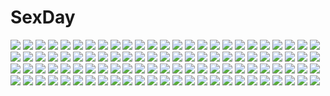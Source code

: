 # SexDay
![](https://konachan.com/jpeg/d84f80bb324263d40dcae9a12cd529f2/Konachan.com%20-%20193518%20amakano%20azarashi_soft%20bicolored_eyes%20blush%20censored%20game_cg%20kanbayashi_mizuki%20panties%20piromizu%20pubic_hair%20pussy%20pussy_juice%20underwear%20wet.jpg)
![](https://konachan.com/jpeg/d218055df138d6d7485354f494326b5f/Konachan.com%20-%2069598%20bikini%20game_cg%20hachikazuki_chizuru%20harukazedori_ni_tomarigi_wo_2nd_story%20skyfish%20swimsuit.jpg)
![](https://konachan.com/image/0a8892e48f1d28e6b0b981617146925c/Konachan.com%20-%20133698%20blush%20hatsune_miku%20kokoroa%20skirt%20tie%20vocaloid.jpg)
![](https://konachan.com/image/3157e93586df88d13dc09283792f82c5/Konachan.com%20-%20201062%20choker%20ia%20long_hair%20petals%20pink_hair%20skirt%20vocaloid%20white%20wsman.jpg)
![](https://konachan.com/image/82ed924ff67927918dc61053c051e376/Konachan.com%20-%2053044%20allen_walker%20d.gray-man%20kanda_yuu%20lavi%20lenalee_lee.jpg)
![](https://konachan.com/image/63ac27801c8f82bb6f160ead3a5bbd44/Konachan.com%20-%2047568%20hirasawa_yui%20k-on%21.jpg)
![](https://konachan.com/image/7322a6152cb436e1b97d2500ffffa720/Konachan.com%20-%20199458%20black_hair%20dress%20flowers_%28game%29%20innocent_grey%20logo%20long_hair%20pink%20school_uniform%20sugina_miki%20takasaki_chidori.jpg)
![](https://konachan.com/image/6d8890e72e30695c1478f0ea4d869e14/Konachan.com%20-%20218392%20anthropomorphism%20bicycle%20building%20city%20clouds%20group%20kantai_collection%20novelance%20oboro_%28kancolle%29%20school_uniform%20sky%20ushio_%28kancolle%29.jpg)
![](https://konachan.com/jpeg/38caec985fc28ab1c6480e9de4405961/Konachan.com%20-%20276422%20animal%20blush%20breasts%20fate_grand_order%20fate_%28series%29%20japanese_clothes%20khanshin%20kimono%20nopan%20purple_eyes%20purple_hair%20short_hair%20tentacles%20water.jpg)
![](https://konachan.com/image/c89848f0494c245faac1a0ae543dc597/Konachan.com%20-%20155515%20blonde_hair%20breasts%20calendar%20cleavage%20no_bra%20open_shirt%20purple_eyes%20tail%20thighhighs%20yuuki_hagure%20zoom_layer.jpg)
![](https://konachan.com/image/53daec3578d6cc65f730ba3b1b2308b2/Konachan.com%20-%2024591%20animal_ears%20black%20black_x_pink%20blue_hair%20catgirl%20nanao_naru%20purple_eyes%20tagme%20thighhighs%20underboob.jpg)
![](https://konachan.com/jpeg/ce997f0c1d2479c9894353d6bbe6bd02/Konachan.com%20-%2042632%20nekomiya_nono%20panties%20underwear%20yotsunoha.jpg)
![](https://konachan.com/jpeg/4df37e83b00fe9164c390aef5c9c8a3b/Konachan.com%20-%20269274%202girls%20blonde_hair%20boots%20gloves%20green_eyes%20hat%20hug%20long_hair%20original%20pink_hair%20purple_eyes%20ribbons%20skirt%20thighhighs%20twintails%20white%20wink%20yu-yuuki.jpg)
![](https://konachan.com/jpeg/f1cbd5bd5332314a1aa2cf41ce1f5e73/Konachan.com%20-%20154116%20bicolored_eyes%20original%20shinsou_midna.jpg)
![](https://konachan.com/image/b744c027e1031a4120d6cc8c1dc15501/Konachan.com%20-%20268033%20ass%20barefoot%20bikini%20demon%20flat_chest%20flowers%20horns%20popsicle%20purple_eyes%20purple_hair%20see_through%20shade%20short_hair%20sunglasses%20swimsuit%20tree.jpg)
![](https://konachan.com/image/647225c2243451e254dfd60958ab8b90/Konachan.com%20-%20261047%20akatsuki_kirika%20armor%20ass%20black_hair%20blush%20hakuu_kanaka%20long_hair%20panties%20pink_eyes%20signed%20skirt%20tsukuyomi_shirabe%20twintails%20underwear.jpg)
![](https://konachan.com/image/f2654bfb0cad86e4479b93bb90d01ec2/Konachan.com%20-%20282854%20moon%20night%20original%20signed%20stars%20wyx2.jpg)
![](https://konachan.com/image/49ae8d7244ac66b08a38dde487da07cd/Konachan.com%20-%2069896%20aircraft%20aqua_hair%20clouds%20gloves%20hatsune_miku%20headphones%20koi_wa_sensou_%28vocaloid%29%20long_hair%20skirt%20twintails%20vocaloid.jpg)
![](https://konachan.com/image/a106264d76060fc734ed848504814acb/Konachan.com%20-%20142805%20beach%20blue_eyes%20bow%20breasts%20headband%20katana%20ke-ta%20myon%20navel%20nipples%20nude%20short_hair%20sword%20touhou%20uncensored%20water%20weapon%20wet%20white_hair.jpg)
![](https://konachan.com/jpeg/4b268ddc425a1ea2de9251ad71503818/Konachan.com%20-%20124441%20beach%20blonde_hair%20blue_eyes%20breasts%20censored%20game_cg%20kazamatsuri_koromo%20long_hair%20mikeou%20nipples%20paizuri%20penis%20swimsuit%20wet.jpg)
![](https://konachan.com/jpeg/57e1e1ab3a74f95caf33bc1b68a9771c/Konachan.com%20-%2081185%20blue_eyes%20blush%20breasts%20cameltoe%20loli%20nipples%20open_shirt%20orange_eyes%20panties%20pantyhose%20pink_hair%20skirt%20skirt_lift%20tagme%20tamahiyo%20thighhighs%20underwear.jpg)
![](https://konachan.com/jpeg/0e96eda845d4d03f7da7c15bb498c5ed/Konachan.com%20-%20226357%20honda_mio%20idolmaster%20idolmaster_cinderella_girls%20nyanya%20panties%20shibuya_rin%20shimamura_uzuki%20underwear.jpg)
![](https://konachan.com/image/f1798523b2ab8347d595a22e72591483/Konachan.com%20-%20260547%20ass%20blue_eyes%20blush%20erect_nipples%20food%20headdress%20long_hair%20maid%20nopan%20ochinsama%20original%20pink_hair%20pocky%20thighhighs%20valentine.jpg)
![](https://konachan.com/jpeg/a976da1b04ae5cf311b9dc0462bdd68e/Konachan.com%20-%2019266%20brown_hair%20chibi%20fukuzawa_yumi%20maria-sama_ga_miteru%20short_hair%20twintails.jpg)
![](https://konachan.com/image/6dbecbf5e9e2c6dbdbfd030d5aee7a73/Konachan.com%20-%20226278%20animal_ears%20breasts%20bunny_ears%20byruu%20cleavage%20school_uniform%20thighhighs.jpg)
![](https://konachan.com/jpeg/8e744e0eb83c627fffc379f030b90d9f/Konachan.com%20-%20282107%20blush%20censored%20dress%20game_cg%20penis%20purple_hair%20pussy%20sex%20sorceress_%2A_alive%21_%7Ethe_world%27s_end_fallen_star%7E%20tagme_%28artist%29%20yuzuriha_serval.jpg)
![](https://konachan.com/image/a1761e175cf7ea1656cea6d756d060a6/Konachan.com%20-%2017130%20aihara_miki%20hot_gimmick.jpg)
![](https://konachan.com/image/65bdb3551085899efaa3ee1755a4ce38/Konachan.com%20-%20249415%20brown_eyes%20brown_hair%20ilolamai%20original%20park%20ponytail%20school_uniform%20tree.jpg)
![](https://konachan.com/image/76309e336477ed6677a910c5a94bc1a1/Konachan.com%20-%2034268%202girls%20blonde_hair%20blue_eyes%20bow%20chain%20gray_hair%20hitokata_no_ou%20japanese_clothes%20kimono%20kuroba_nao%20red_eyes%20short_hair%20thighhighs%20weapon.jpg)
![](https://konachan.com/jpeg/780b5bfabac06cb36bd6c214d6738d84/Konachan.com%20-%20145060%202girls%20blue_hair%20blush%20bow%20favorite%20game_cg%20japanese_clothes%20kimono%20ribbons%20shida_kazuhiro%20shikishima_kyou%20short_hair%20umbrella%20yellow_eyes.jpg)
![](https://konachan.com/image/31d20a78d3a05713dcde63e816232b7f/Konachan.com%20-%20201463%20animal%20animal_ears%20barefoot%20bird%20blonde_hair%20dress%20jumpei99%20landscape%20long_hair%20original%20scenic%20tail.jpg)
![](https://konachan.com/jpeg/d7ebe805c8a4557f7960717625670d01/Konachan.com%20-%20219039%20aqua_eyes%20aqua_hair%20flowers%20hatsune_miku%20konomi_%28kumagai20%29%20long_hair%20microphone%20twintails%20vocaloid.jpg)
![](https://konachan.com/image/3936d86477d1e4fead89e0ba33c56b3c/Konachan.com%20-%20157268%20akemi_homura%20bubbles%20dress%20himehi%20kaname_madoka%20mahou_shoujo_madoka_magica%20space%20ultimate_madoka.jpg)
![](https://konachan.com/jpeg/2a9b77e5453b7b01b9bf634ab4b6169d/Konachan.com%20-%20170623%20akawata%20bed%20censored%20gokou_ruri%20headband%20long_hair%20panties%20penis%20purple_hair%20pussy%20red_eyes%20sex%20thighhighs%20underwear.jpg)
![](https://konachan.com/image/5c48602eec9971773d24e335e85a3012/Konachan.com%20-%2037878%20black_hair%20boots%20brown_eyes%20brown_hair%20chibi%20eclair%20gloves%20kiddy_grade%20lumiere%20purple_eyes%20purple_hair%20red_eyes%20thighhighs%20tweedledee%20tweedledum.jpg)
![](https://konachan.com/image/507f227248e9154465fc970ac6f0d09f/Konachan.com%20-%2022539%20kore_ga_watashi_no_goshujin-sama%20kurauchi_anna%20maid%20megami%20sawatari_izumi%20sawatari_mitsuki%20scan.jpg)
![](https://konachan.com/jpeg/10975aff1f368ce6be30d729415c8888/Konachan.com%20-%20175348%20anthropomorphism%20black_hair%20braids%20fire%20gun%20kantai_collection%20kitakami_%28kancolle%29%20long_hair%20pink_eyes%20school_uniform%20sekigan%20torn_clothes%20weapon.jpg)
![](https://konachan.com/jpeg/e59498ce78b28d3ac17db144e523cffa/Konachan.com%20-%2016910%20duplicate%20fuura_kafuka%20otonashi_meru%20sayonara_zetsubou_sensei.jpg)
![](https://konachan.com/image/9ae857f59c902a752f2dcc89f120acf7/Konachan.com%20-%20263482%20bed%20blush%20breasts%20headphones%20long_hair%20microphone%20navel%20nipples%20no_bra%20panties%20panty_pull%20pussy%20shirt_lift%20tie%20uncensored%20underwear%20voiceroid%20wet.jpg)
![](https://konachan.com/jpeg/2900ee74efa9009b2a6a9994d237a5fa/Konachan.com%20-%20120019%20black_hair%20brown_eyes%20k-on%21%20kakashi%20long_hair%20nakano_azusa%20twintails.jpg)
![](https://konachan.com/image/c9eb9ab1163e8cb8e160a8858257d30e/Konachan.com%20-%20146888%20loli%20original%20soine%20tagme.jpg)
![](https://konachan.com/jpeg/35e456b827731c17324c9c327d54e714/Konachan.com%20-%20184679%20anthropomorphism%20anus%20blue_eyes%20breasts%20cum%20gloves%20kantai_collection%20nipples%20pantyhose%20pussy%20shoutai_%287490773%29%20torn_clothes%20uncensored%20wet%20white_hair.jpg)
![](https://konachan.com/jpeg/138e7db6b766ab8018ae55e7c1b34bfd/Konachan.com%20-%20174342%202girls%20blonde_hair%20flandre_scarlet%20hat%20kneehighs%20purple_eyes%20purple_hair%20red_eyes%20remilia_scarlet%20short_hair%20tenhenoboru%20touhou%20vampire%20wings.jpg)
![](https://konachan.com/image/ed4db3452cd7c645844da796cfad8afe/Konachan.com%20-%20165625%2047agdragon%20barefoot%20bikini%20flowers%20headphones%20original%20red_eyes%20red_hair%20swimsuit.jpg)
![](https://konachan.com/jpeg/eda2d77bf3fa7a6d93c5dc364a107401/Konachan.com%20-%20114436%20blush%20brown_hair%20censored%20game_cg%20hinamidori_chiwa%20pochi_to_goshujin-sama%20purple_eyes%20pussy%20school_uniform%20skyfish%20thighhighs%20tsurugi_hagane.jpg)
![](https://konachan.com/image/4441ff2229ca4e12e1a918d6b382e1b0/Konachan.com%20-%20127211%20bath%20daikyou%20hiratsuka_tomoya%20koihime_musou%20loli%20megami%20nude%20scan%20shoukyou%20sonshoukou%20tagme.jpg)
![](https://konachan.com/jpeg/cdbe1f1557ea230f3f797ac463ac0c21/Konachan.com%20-%20277277%20ball%20bikini%20blue_hair%20blush%20breast_hold%20breasts%20clouds%20flowers%20green_eyes%20kuroya_shinobu%20long_hair%20scan%20sky%20swimsuit%20water.jpg)
![](https://konachan.com/jpeg/098b565d075b7a78e10bd939108fddf8/Konachan.com%20-%20203539%202girls%20brown_eyes%20gray_hair%20headband%20kazenokaze%20long_hair%20miko%20original%20pink_hair%20red_eyes%20shoujo_ai%20skirt%20sunset%20thighhighs%20twintails%20zettai_ryouiki.jpg)
![](https://konachan.com/jpeg/d9b763b8c0859cf1b5e60b68b4849f7d/Konachan.com%20-%20246497%20animal_ears%20blonde_hair%20blush%20bow%20braids%20breasts%20brown_eyes%20catgirl%20cum%20korie_riko%20long_hair%20maid%20no_bra%20nopan%20open_shirt%20scan%20tail%20thighhighs.jpg)
![](https://konachan.com/image/dfff3a7daa37d4ec73783a0eb4ca2aaa/Konachan.com%20-%20263450%20aliasing%20brown_eyes%20brown_hair%20drink%20food%20glasses%20headphones%20long_hair%20original%20yuu_%28higashi_no_penguin%29.jpg)
![](https://konachan.com/jpeg/9e5ad0cd66ef97ea92411d5071537037/Konachan.com%20-%20165959%20barefoot%20between_shizuki%20black_hair%20dark%20original%20red_eyes%20school_uniform.jpg)
![](https://konachan.com/image/c6c6fd40969f30fa94ce8d25baa1515e/Konachan.com%20-%20188704%203d%20armor%20black_hair%20blonde_hair%20gun%20male%20phantasy_star_online%20weapon.jpg)
![](https://konachan.com/jpeg/e5f4c0cbe5d6cb3064ab54900b14c876/Konachan.com%20-%20285860%20animal_ears%20blush%20catgirl%20dark%20dress%20long_hair%20orange_eyes%20original%20pink_hair%20roll_okashi%20tail%20waifu2x.jpg)
![](https://konachan.com/jpeg/7ff69b03e340995c9bfb892d3a836d45/Konachan.com%20-%20192038%20amagi_brilliant_park%20barefoot%20book%20flowers%20glasses%20gray_hair%20green_eyes%20muse_%28amagi_brillant_park%29%20ribbons%20school_uniform%20skirt%20terras.jpg)
![](https://konachan.com/image/68301c12c27304e0d536ee9f960f4b54/Konachan.com%20-%20104739%20mystia_lorelei%20touhou%20wings%20yae_%28mono110%29.jpg)
![](https://konachan.com/image/3afd275a6efa3ab14902c9640e96409e/Konachan.com%20-%2057969%20ass%20fight_ippatsu_juuden-chan%20komatsu_momoka%20panties%20scan%20thighhighs%20topless%20underwear.jpg)
![](https://konachan.com/jpeg/4b75dfccfb7417740cc601fb963a049d/Konachan.com%20-%20140797%20black_hair%20blush%20inu_x_boku_ss%20jpeg_artifacts%20long_hair%20purple_eyes%20sena_chifuyu%20shirakiin_ririchiyo%20skirt%20thighhighs%20transparent%20zettai_ryouiki.jpg)
![](https://konachan.com/image/00bb4e7b1293b1f443599ce82ba20369/Konachan.com%20-%20159778%20blonde_hair%20blue_eyes%20chipika%20combat_vehicle%20drink%20girls_und_panzer%20katyusha%20short_hair%20skirt%20snow.jpg)
![](https://konachan.com/image/dfcabc795af439bbbb6f0a6038fd953f/Konachan.com%20-%20165552%20ass%20blush%20chitetan%20green_eyes%20green_hair%20hatsune_miku%20pantyhose%20vocaloid.jpg)
![](https://konachan.com/jpeg/68d5728e6e0bb31ad6ddac13001efcef/Konachan.com%20-%20273595%202girls%20blush%20bow%20brown_hair%20cai_geng%20food%20liz_to_aoi_tori%20long_hair%20pocky%20ponytail%20school_uniform%20short_hair%20waifu2x%20white%20yoshikawa_yuuko.jpg)
![](https://konachan.com/image/0fc8374edb660a61a76602f69a48642b/Konachan.com%20-%20158959%20choukou_sennin_haruka%20long_hair%20moon%20noratama-nyan%20panties%20pink_hair%20shihoudou_narika%20twintails%20underwear%20yellow_eyes.jpg)
![](https://konachan.com/image/5da6ac1fcc57b7f3aacaf4ba18adb226/Konachan.com%20-%2039851%20cc%20clamp%20code_geass%20jpeg_artifacts%20lelouch_lamperouge%20male%20wings.jpg)
![](https://konachan.com/image/d1bbc34503a88167767cc263e0bfe74f/Konachan.com%20-%20204269%20animal%20aqua_eyes%20barefoot%20bikini%20catgirl%20cradle%20fang%20hat%20long_hair%20original%20pool%20scan%20summer%20swimsuit%20tail%20tiger%20tree%20underboob%20water%20wristwear.jpg)
![](https://konachan.com/image/d9f97b9405bd924250e69689f31637ea/Konachan.com%20-%20113065%20grass%20kagamine_len%20kagamine_rin%20male%20vocaloid.jpg)
![](https://konachan.com/jpeg/94e32b1cb60bed889e5f8f641196562f/Konachan.com%20-%20133874%20bed%20black_hair%20green_eyes%20komi_zumiko%20long_hair%20original%20school_uniform%20socks%20teddy_bear.jpg)
![](https://konachan.com/image/59c9d353a64d664dace28368592f74c4/Konachan.com%20-%2083274%202girls%20blush%20book%20bow%20brown_hair%20cake%20christmas%20doll%20food%20long_hair%20misaka_mikoto%20santa_costume%20short_hair%20skirt%20thighhighs%20tree%20twintails%20wink.jpg)
![](https://konachan.com/image/a4ed9f0fa353d94129c27acf090b1051/Konachan.com%20-%2021752%20chibi%20flandre_scarlet%20touhou%20vampire.jpg)
![](https://konachan.com/image/07e7d8cd1b070f89c53aa6237642d41c/Konachan.com%20-%20272120%20ass%20asui_tsuyu%20barefoot%20boku_no_hero_academia%20clouds%20green_eyes%20green_hair%20logo%20long_hair%20nude%20pussy%20sky%20tofuubear%20uncensored%20water%20watermark.jpg)
![](https://konachan.com/jpeg/9b9caf1529373e04f91a414be17bb0fd/Konachan.com%20-%20219218%202girls%20building%20cherry_blossoms%20flowers%20flute%20hakurei_reimu%20headband%20instrument%20konpaku_youmu%20kujira-kousen%20miko%20myon%20shrine%20stairs%20touhou%20tree.jpg)
![](https://konachan.com/image/dc6600b5d39bb8c1ae7c215576dc193b/Konachan.com%20-%2037475%20ayane%20breast_hold%20breasts%20chinese_clothes%20chinese_dress%20dead_or_alive%20iizuki_tasuku%20kasumi%20lei_fang%20nipples%20open_shirt.jpg)
![](https://konachan.com/image/e29a01592a98b335185a49c802c9452e/Konachan.com%20-%20258301%20armor%20ghostblade%20gray%20halo%20jpeg_artifacts%20logo%20long_hair%20pointed_ears%20sarlia_%28wlop%29%20watermark%20wlop.jpg)
![](https://konachan.com/jpeg/9034006175da4c88185b79de497d3e5f/Konachan.com%20-%20204045%20bed%20blush%20breasts%20game_cg%20katakura_saki%20mote_sugite_shuraba_na_ore%20nipples%20nude%20praline%20purple_eyes%20red_hair%20sayori.jpg)
![](https://konachan.com/image/c4b914f8d12395d7a815e499dc2a3975/Konachan.com%20-%2048800%20galge.com%20japanese_clothes%20kimono%20logo%20naruse_mamoru%20nipples%20no_bra.jpg)
![](https://konachan.com/jpeg/b10b638312504c76d963ee8ba3b524e9/Konachan.com%20-%20112273%20fortissimo__akkord%3Absusvier%20game_cg%20kajiura_umi%20ooba_kagerou.jpg)
![](https://konachan.com/image/af9c96124e6448efd91d2bd4fcb681a3/Konachan.com%20-%20221698%20anthropomorphism%20bikini%20breasts%20dako6995%20fingering%20kantai_collection%20male%20pussy_juice%20short_hair%20swimsuit%20takao_%28kancolle%29%20wink.jpg)
![](https://konachan.com/jpeg/c34b4ea39fb5e57d6aee23ab6c0293c5/Konachan.com%20-%20268953%20cross%20food%20gray_hair%20group%20hoodie%20hug%20long_hair%20male%20necklace%20necomi%20pink_hair%20ponytail%20red_eyes%20skirt%20suit%20tie%20twintails%20uniform%20waifu2x%20white%20wink.jpg)
![](https://konachan.com/image/d779c8de57f4380f11f9811215cfbcd2/Konachan.com%20-%20127465%20amou_kanade%20kazanari_tsubasa%20senki_zesshou_symphogear%20tachibana_hibiki%20tagme%20worange.jpg)
![](https://konachan.com/image/f42ab7434863e7e2be1c0da0e5ff4cf4/Konachan.com%20-%2083051%20brown_hair%20hakurei_reimu%20hinasaki%20japanese_clothes%20long_hair%20miko%20nopan%20red_eyes%20ribbons%20touhou%20wink.jpg)
![](https://konachan.com/image/6862958408f0e47867b9dd44153ab8dc/Konachan.com%20-%20300439%20arigato%20konno_junko%20mizuno_ai%20zombie_land_saga.jpg)
![](https://konachan.com/image/76a5984cd6e3684f95c7fd53baabdd2d/Konachan.com%20-%2041770%20maka_albarn%20soul_eater%20white.jpg)
![](https://konachan.com/image/c331768aec298ac90ae1f8da209137c3/Konachan.com%20-%20249935%20bicolored_eyes%20chain%20gloves%20katana%20original%20sword%20tattoo%20un_s%20watermark%20weapon.jpg)
![](https://konachan.com/jpeg/a5f63a82a78d21dc624d842017ae127a/Konachan.com%20-%20191202%20animal_ears%20anti-ne9rn%20blue_hair%20brown_eyes%20catgirl%20food%20k-on%21%20long_hair%20nakano_azusa%20pocky%20school_uniform%20skirt.jpg)
![](https://konachan.com/jpeg/adf8ea4cb5b3c970004eb07b9d8645ed/Konachan.com%20-%20281755%20animal_ears%20aqua_eyes%20aqua_hair%20blush%20catgirl%20dress%20long_hair%20panties%20petals%20school_uniform%20signed%20spread_legs%20thighhighs%20underwear%20waifu2x.jpg)
![](https://konachan.com/jpeg/24992e1010a3f205832d5acf273e1e35/Konachan.com%20-%2043367%20aquaplus%20leaf%20mitsumi_misato%20to_heart%20to_heart_2%20yuzuhara_konomi%20zoom_layer.jpg)
![](https://konachan.com/jpeg/0df7ee937a759a1979a178a90010d9ab/Konachan.com%20-%20220084%20chuto_%28heavenly0%29%20dress%20flowers%20green_hair%20hatsune_miku%20long_hair%20twintails%20vocaloid.jpg)
![](https://konachan.com/jpeg/282812b0770d21a2c238ede8af66e46d/Konachan.com%20-%20200089%20anchorage_water_demon%20anthropomorphism%20eules%20kantai_collection%20long_hair%20rain%20water.jpg)
![](https://konachan.com/image/1ec71d80afbf3132de17bb84b3aeb8ba/Konachan.com%20-%2048087%20akiyama_mio%20hirasawa_yui%20k-on%21%20kotobuki_tsumugi%20tainaka_ritsu.jpg)
![](https://konachan.com/image/0b672754fae10c23f08def79e1b82d6a/Konachan.com%20-%20264777%20animal_ears%20aqua_eyes%20blush%20bow%20braids%20brown_hair%20cat_smile%20fang%20foxgirl%20heart%20loli%20long_hair%20original%20skirt%20socks%20tail%20tears%20twintails%20wink.jpg)
![](https://konachan.com/image/48e4d44d0f800e657aea38715997efff/Konachan.com%20-%20180222%20black_hair%20habane_kotori%20kono_oozora_ni_tsubasa_wo_hirogete%20long_hair%20pantyhose%20pulltop%20skirt%20yashima_takahiro.jpg)
![](https://konachan.com/image/0cf11a8d8524b67f27d760dc15272e29/Konachan.com%20-%20295987%20apple_pie%20blush%20bow%20brown_eyes%20brown_hair%20dress%20hat%20idolmaster%20idolmaster_cinderella_girls%20necklace%20shirasaka_koume%20short_hair%20snow%20snowman.jpg)
![](https://konachan.com/image/41d536f229707d3178cee3a91dec15c5/Konachan.com%20-%20102943%20black_hair%20blush%20breasts%20brown_eyes%20green%20k-on%21%20long_hair%20nakano_azusa%20nipples%20nude%20ragho_no_erika%20tan_lines%20twintails.jpg)
![](https://konachan.com/image/d31e4a8c138884d355d0d78334176ce8/Konachan.com%20-%2033839%20black%20kitsu_chiri%20monochrome%20sayonara_zetsubou_sensei.jpg)
![](https://konachan.com/jpeg/4f99f88b9a963b8ed81089497570f24c/Konachan.com%20-%20258457%20anus%20ass%20bed%20black_hair%20blush%20censored%20game_cg%20green_eyes%20kirigaya_suguha%20nude%20penis%20pussy%20sex%20short_hair%20shorts%20splush_wave%20tagme_%28artist%29.jpg)
![](https://konachan.com/image/51f4998c75e8d57e50396050e8d7d969/Konachan.com%20-%20142340%20blue_eyes%20blue_hair%20bow%20duplicate%20hatsune_miku%20headphones%20jpeg_artifacts%20long_hair%20microphone%20skirt%20thighhighs%20twintails%20umbrella%20vocaloid.jpg)
![](https://konachan.com/image/e160efcbc83a9c177f496087d00be9e9/Konachan.com%20-%20108287%20animal_ears%20boots%20bunnygirl%20call_of_duty%20crossover%20gun%20koh_%28minagi_kou%29%20long_hair%20purple_hair%20rain%20reisen_udongein_inaba%20touhou%20water%20weapon.jpg)
![](https://konachan.com/image/54c3fb8866627ef48c5dc81b51701a29/Konachan.com%20-%2048204%20akiyama_mio%20k-on%21%20white.jpg)
![](https://konachan.com/image/759eb869cf5deaa56abfdea633649c2e/Konachan.com%20-%20126141%20green%20green_eyes%20green_hair%20mizuhashi_parsee%20pointed_ears%20scarf%20short_hair%20stars%20touhou%20ume_%28plumblossom%29.jpg)
![](https://konachan.com/jpeg/9321a0bea5d36f7269236911fd01516a/Konachan.com%20-%20211411%20long_hair%20nakada_daichi%20panties%20red_eyes%20red_hair%20school_uniform%20shana%20striped_panties%20sword%20thighhighs%20torn_clothes%20underwear%20weapon.jpg)
![](https://konachan.com/jpeg/ad1c80a87386ff64f0e1408597efca02/Konachan.com%20-%20271941%20ancotaku%20blonde_hair%20cape%20dress%20drums%20gloves%20green_eyes%20green_hair%20hat%20instrument%20long_hair%20male%20ponytail%20short_hair%20thighhighs%20tie%20twintails%20vocaloid.jpg)
![](https://konachan.com/image/c5ec07b331e94b0bac4cc0254e5e6a3c/Konachan.com%20-%20117903%20blue_eyes%20breasts%20brown_hair%20cameltoe%20himesama_gentei%21%20kinmedai_pink%20kousaka_serina%20nipples%20open_shirt%20panties%20stockings%20thighhighs%20underwear.jpg)
